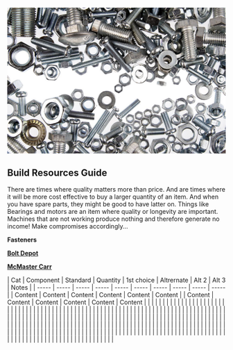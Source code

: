 ![Screws](images/screws.jpg)
## Build Resources Guide
There are times where quality matters more than price.
And are times where it will be more cost effective to buy a larger quantity of an item. And when you have spare parts, they might be good to have latter on.
Things like Bearings and motors are an item where quality or longevity are important. Machines that are not working produce nothing and therefore generate no income! Make compromises accordingly...

**Fasteners**

[**Bolt Depot**](https://www.boltdepot.com/)

[**McMaster Carr**](https://www.mcmaster.com/)



| Cat        | Component        | Standard    | Quantity     | 1st choice    | Altrernate  | Alt 2 | Alt 3 | Notes |
| ----- | ----- | ----- | ----- | ----- | ----- | ----- | ----- | ----- | ----- |
| Content   | Content   | Content   | Content   | Content   | Content   |
| Content   | Content   | Content  | Content  | Content   | Content   |
|   |   |   |   |   |   |   |   |   |   |
|   |   |   |   |   |   |   |   |   |   |
|   |   |   |   |   |   |   |   |   |   |
|   |   |   |   |   |   |   |   |   |   |
|   |   |   |   |   |   |   |   |   |   |
|   |   |   |   |   |   |   |   |   |   |
|   |   |   |   |   |   |   |   |   |   |
|   |   |   |   |   |   |   |   |   |   |
|   |   |   |   |   |   |   |   |   |   |
|   |   |   |   |   |   |   |   |   |   |
|   |   |   |   |   |   |   |   |   |   |
|   |   |   |   |   |   |   |   |   |   |
|   |   |   |   |   |   |   |   |   |   |
|   |   |   |   |   |   |   |   |   |   |
|   |   |   |   |   |   |   |   |   |   |
|   |   |   |   |   |   |   |   |   |   |
|   |   |   |   |   |   |   |   |   |   |
|   |   |   |   |   |   |   |   |   |   |
|   |   |   |   |   |   |   |   |   |   |
|   |   |   |   |   |   |   |   |   |   |
|   |   |   |   |   |   |   |   |   |   |
|   |   |   |   |   |   |   |   |   |   |
|   |   |   |   |   |   |   |   |   |   |
|   |   |   |   |   |   |   |   |   |   |
|   |   |   |   |   |   |   |   |   |   |
|   |   |   |   |   |   |   |   |   |   |
